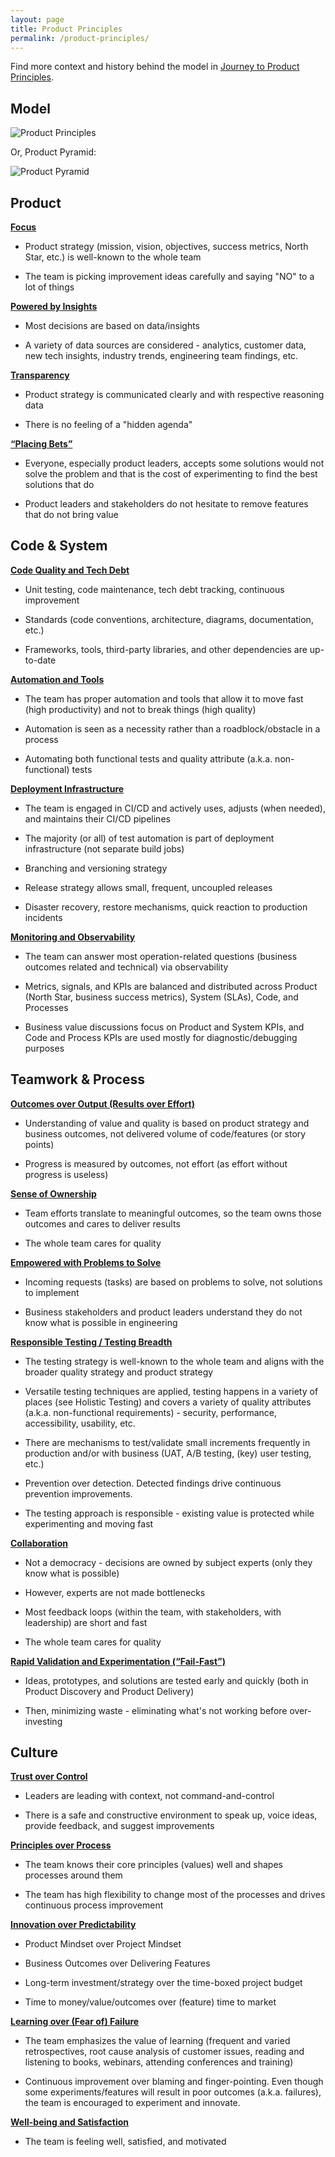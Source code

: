 ```yaml
---
layout: page
title: Product Principles
permalink: /product-principles/
---
```


Find more context and history behind the model in [Journey to Product Principles](/product-principles-journey/).

## Model

![Product Principles](/_pages/product-principles/product-principles.drawio.svg)

Or, Product Pyramid:

![Product Pyramid](/_pages/product-principles/product-pyramid.drawio.svg)

## Product

[**Focus**](/product-principles/focus/)

- Product strategy (mission, vision, objectives, success metrics, North Star, etc.) is well-known to the whole team

- The team is picking improvement ideas carefully and saying "NO" to a lot of things

[**Powered by Insights**](/product-principles/powered-by-insights/)

- Most decisions are based on data/insights

- A variety of data sources are considered - analytics, customer data, new tech insights, industry trends, engineering team findings, etc.

[**Transparency**](/product-principles/transparency/)

- Product strategy is communicated clearly and with respective reasoning data

- There is no feeling of a "hidden agenda"

[**“Placing Bets”**](/product-principles/placing-bets/)

- Everyone, especially product leaders, accepts some solutions would not solve the problem and that is the cost of experimenting to find the best solutions that do

- Product leaders and stakeholders do not hesitate to remove features that do not bring value

## Code & System

[**Code Quality and Tech Debt**](/product-principles/code-quality-and-tech-debt/)

- Unit testing, code maintenance, tech debt tracking, continuous improvement

- Standards (code conventions, architecture, diagrams, documentation, etc.)

- Frameworks, tools, third-party libraries, and other dependencies are up-to-date

[**Automation and Tools**](/product-principles/automation-and-tools/)

- The team has proper automation and tools that allow it to move fast (high productivity) and not to break things (high quality)

- Automation is seen as a necessity rather than a roadblock/obstacle in a process

- Automating both functional tests and quality attribute (a.k.a. non-functional) tests

[**Deployment Infrastructure**](/product-principles/deployment-infrastructure/)

- The team is engaged in CI/CD and actively uses, adjusts (when needed), and maintains their CI/CD pipelines

- The majority (or all) of test automation is part of deployment infrastructure (not separate build jobs)

- Branching and versioning strategy

- Release strategy allows small, frequent, uncoupled releases

- Disaster recovery, restore mechanisms, quick reaction to production incidents

[**Monitoring and Observability**](/product-principles/monitoring-and-observability/)

- The team can answer most operation-related questions (business outcomes related and technical) via observability

- Metrics, signals, and KPIs are balanced and distributed across Product (North Star, business success metrics), System (SLAs), Code, and Processes

- Business value discussions focus on Product and System KPIs, and Code and Process KPIs are used mostly for diagnostic/debugging purposes

## Teamwork & Process

[**Outcomes over Output (Results over Effort)**](/product-principles/outcomes-over-output/)

- Understanding of value and quality is based on product strategy and business outcomes, not delivered volume of code/features (or story points)

- Progress is measured by outcomes, not effort (as effort without progress is useless)

[**Sense of Ownership**](/product-principles/sense-of-ownership/)

- Team efforts translate to meaningful outcomes, so the team owns those outcomes and cares to deliver results

- The whole team cares for quality

[**Empowered with Problems to Solve**](/product-principles/empowered-with-problems-to-solve/)

- Incoming requests (tasks) are based on problems to solve, not solutions to implement

- Business stakeholders and product leaders understand they do not know what is possible in engineering

[**Responsible Testing / Testing Breadth**](/product-principles/responsible-testing/)

- The testing strategy is well-known to the whole team and aligns with the broader quality strategy and product strategy

- Versatile testing techniques are applied, testing happens in a variety of places (see Holistic Testing) and covers a variety of quality attributes (a.k.a. non-functional requirements) - security, performance, accessibility, usability, etc.

- There are mechanisms to test/validate small increments frequently in production and/or with business (UAT, A/B testing, (key) user testing, etc.)

- Prevention over detection. Detected findings drive continuous prevention improvements.

- The testing approach is responsible - existing value is protected while experimenting and moving fast

[**Collaboration**](/product-principles/collaboration/)

- Not a democracy - decisions are owned by subject experts (only they know what is possible)

- However, experts are not made bottlenecks

- Most feedback loops (within the team, with stakeholders, with leadership) are short and fast

- The whole team cares for quality

[**Rapid Validation and Experimentation (“Fail-Fast”)**](/product-principles/rapid-validation-and-experimentation/)

- Ideas, prototypes, and solutions are tested early and quickly (both in Product Discovery and Product Delivery)

- Then, minimizing waste - eliminating what's not working before over-investing

## Culture

[**Trust over Control**](/product-principles/trust-over-control/)

- Leaders are leading with context, not command-and-control

- There is a safe and constructive environment to speak up, voice ideas, provide feedback, and suggest improvements

[**Principles over Process**](/product-principles/principles-over-process/)

- The team knows their core principles (values) well and shapes processes around them

- The team has high flexibility to change most of the processes and drives continuous process improvement

[**Innovation over Predictability**](/product-principles/innovation-over-predictability/)

- Product Mindset over Project Mindset

- Business Outcomes over Delivering Features

- Long-term investment/strategy over the time-boxed project budget

- Time to money/value/outcomes over (feature) time to market

[**Learning over (Fear of) Failure**](/product-principles/learning-over-failure/)

- The team emphasizes the value of learning (frequent and varied retrospectives, root cause analysis of customer issues, reading and listening to books, webinars, attending conferences and training)

- Continuous improvement over blaming and finger-pointing. Even though some experiments/features will result in poor outcomes (a.k.a. failures), the team is encouraged to experiment and innovate.

[**Well-being and Satisfaction**](/product-principles/wellbeing-and-satisfaction/)

- The team is feeling well, satisfied, and motivated